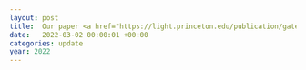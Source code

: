 ```yaml
---
layout: post
title:  Our paper <a href="https://light.princeton.edu/publication/gatedstereo/">Gated Stereo</a> was accepted as <strong>an oral at CVPR 2022</strong>.
date:   2022-03-02 00:00:01 +00:00
categories: update
year: 2022
---
```

